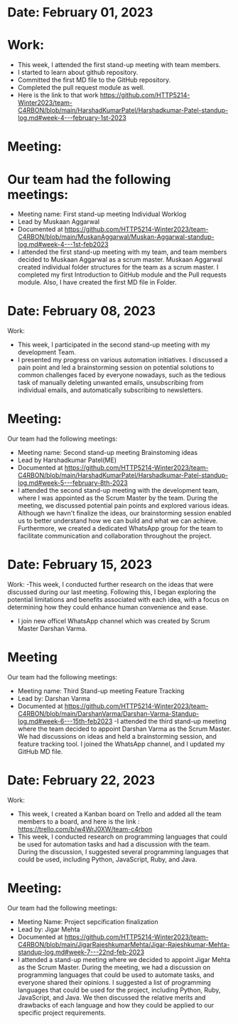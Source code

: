 # Date: February 01, 2023
# Work:
- This week, I attended the first stand-up meeting with team members.
- I started to learn about github repository.
- Committed the first MD file to the GitHub repository.
- Completed the pull request module as well.
- Here is the link to that work https://github.com/HTTP5214-Winter2023/team-C4RBON/blob/main/HarshadKumarPatel/Harshadkumar-Patel-standup-log.md#week-4---february-1st-2023
# Meeting: 
# Our team had the following meetings:
- Meeting name: First stand-up meeting Individual Worklog
- Lead by Muskaan Aggarwal
- Documented at https://github.com/HTTP5214-Winter2023/team-C4RBON/blob/main/MuskanAggarwal/Muskan-Aggarwal-standup-log.md#week-4---1st-feb2023 
- I attended the first stand-up meeting with my team, and team members decided to Muskaan Aggarwal as a scrum master. Muskaan Aggarwal created individual folder structures for the team as a scrum master. I completed my first Introduction to GitHub module and the Pull requests module. Also, I have created the first MD file in Folder.

# Date: February 08, 2023
Work:
- This week, I participated in the second stand-up meeting with my development Team.
- I presented my progress on various automation initiatives. I discussed a pain point and led a brainstorming session on potential solutions to common challenges faced by everyone nowadays, such as the tedious task of manually deleting unwanted emails, unsubscribing from individual emails, and automatically subscribing to newsletters.
# Meeting:
Our team had the following meetings:
- Meeting name: Second stand-up meeting Brainstoming ideas
- Lead by Harshadkumar Patel(ME)
- Documented at https://github.com/HTTP5214-Winter2023/team-C4RBON/blob/main/HarshadKumarPatel/Harshadkumar-Patel-standup-log.md#week-5---february-8th-2023
- I attended the second stand-up meeting with the development team, where I was appointed as the Scrum Master by the team. During the meeting, we discussed potential pain points and explored various ideas. Although we havn't finalize the ideas, our brainstorming session enabled us to better understand how we can build and what we can achieve. Furthermore, we created a dedicated WhatsApp group for the team to facilitate communication and collaboration throughout the project. 

# Date: February 15, 2023
Work: 
-This week, I conducted further research on the ideas that were discussed during our last meeting. Following this, I began exploring the potential limitations and benefits associated with each idea, with a focus on determining how they could enhance human convenience and ease.
- I join new  officel WhatsApp channel which was created by Scrum Master Darshan Varma.
# Meeting 
Our team had the following meetings:
- Meeting name: Third Stand-up meeting Feature Tracking
- Lead by: Darshan Varma
- Documented at  https://github.com/HTTP5214-Winter2023/team-C4RBON/blob/main/DarshanVarma/Darshan-Varma-Standup-log.md#week-6---15th-feb2023 
-I attended the third stand-up meeting where the team decided to appoint Darshan Varma as the Scrum Master. We had discussions on ideas and held a brainstorming session, and feature tracking tool. I joined the WhatsApp channel, and I updated my GitHub MD file. 

# Date: February 22, 2023
Work:
- This week, I created a Kanban board on Trello and added all the team members to a board, and here is the link : https://trello.com/b/w4WrJ0XW/team-c4rbon
- This week, I conducted research on programming languages that could be used for automation tasks and had a discussion with the team. During the discussion, I suggested several programming languages that could be used, including Python, JavaScript, Ruby, and Java.
# Meeting:
Our team had the following meetings:
- Meeting Name: Project sepcification finalization
- Lead by: Jigar Mehta
- Documented at https://github.com/HTTP5214-Winter2023/team-C4RBON/blob/main/JigarRajeshkumarMehta/Jigar-Rajeshkumar-Mehta-standup-log.md#week-7---22nd-feb-2023
- I attended a stand-up meeting where we decided to appoint Jigar Mehta as the Scrum Master. During the meeting, we had a discussion on programming languages that could be used to automate tasks, and everyone shared their opinions. I suggested a list of programming languages that could be used for the project, including Python, Ruby, JavaScript, and Java. We then discussed the relative merits and drawbacks of each language and how they could be applied to our specific project requirements.

